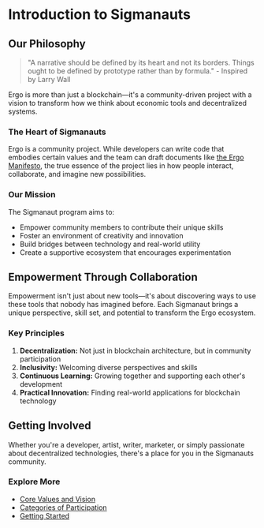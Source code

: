 # Introduction to Sigmanauts

## Our Philosophy

> "A narrative should be defined by its heart and not its borders. Things ought to be defined by prototype rather than by formula." - Inspired by Larry Wall

Ergo is more than just a blockchain—it's a community-driven project with a vision to transform how we think about economic tools and decentralized systems.

### The Heart of Sigmanauts

Ergo is a community project. While developers can write code that embodies certain values and the team can draft documents like [the Ergo Manifesto](https://ergoplatform.org/en/blog/2021-04-26-the-ergo-manifesto/), the true essence of the project lies in how people interact, collaborate, and imagine new possibilities.

### Our Mission

The Sigmanaut program aims to:
- Empower community members to contribute their unique skills
- Foster an environment of creativity and innovation
- Build bridges between technology and real-world utility
- Create a supportive ecosystem that encourages experimentation

## Empowerment Through Collaboration

Empowerment isn't just about new tools—it's about discovering ways to use these tools that nobody has imagined before. Each Sigmanaut brings a unique perspective, skill set, and potential to transform the Ergo ecosystem.

### Key Principles

1. **Decentralization:** Not just in blockchain architecture, but in community participation
2. **Inclusivity:** Welcoming diverse perspectives and skills
3. **Continuous Learning:** Growing together and supporting each other's development
4. **Practical Innovation:** Finding real-world applications for blockchain technology

## Getting Involved

Whether you're a developer, artist, writer, marketer, or simply passionate about decentralized technologies, there's a place for you in the Sigmanauts community.

### Explore More
- [Core Values and Vision](core_values_and_vision.md)
- [Categories of Participation](categories_of_participation.md)
- [Getting Started](getting_started.md)
